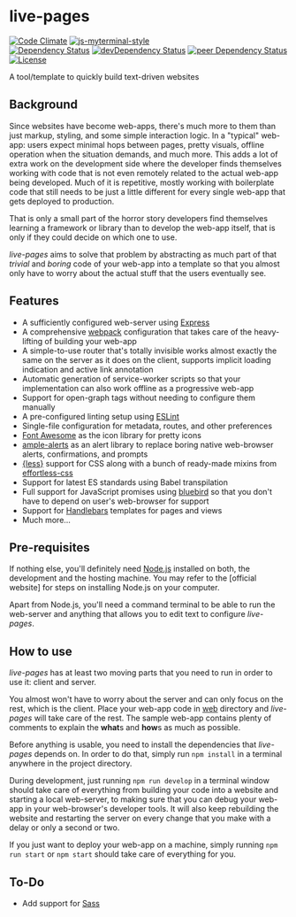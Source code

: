 # live-pages

[![Code Climate](https://codeclimate.com/github/team-fluxion/live-pages.png)](https://codeclimate.com/github/team-fluxion/live-pages)
[![js-myterminal-style](https://img.shields.io/badge/code%20style-myterminal-blue.svg)](https://www.npmjs.com/package/eslint-config/myterminal)  
[![Dependency Status](https://david-dm.org/team-fluxion/live-pages.svg)](https://david-dm.org/team-fluxion/live-pages)
[![devDependency Status](https://david-dm.org/team-fluxion/live-pages/dev-status.svg)](https://david-dm.org/team-fluxion/live-pages#info=devDependencies)
[![peer Dependency Status](https://david-dm.org/team-fluxion/live-pages/peer-status.svg)](https://david-dm.org/team-fluxion/live-pages#info=peerDependencies)  
[![License](https://img.shields.io/github/license/team-fluxion/live-pages.svg)](https://opensource.org/licenses/MIT)

A tool/template to quickly build text-driven websites

## Background

Since websites have become web-apps, there's much more to them than just markup, styling, and some simple interaction logic. In a "typical" web-app: users expect minimal hops between pages, pretty visuals, offline operation when the situation demands, and much more. This adds a lot of extra work on the development side where the developer finds themselves working with code that is not even remotely related to the actual web-app being developed. Much of it is repetitive, mostly working with boilerplate code that still needs to be just a little different for every single web-app that gets deployed to production.

That is only a small part of the horror story developers find themselves learning a framework or library than to develop the web-app itself, that is only if they could decide on which one to use.

*live-pages* aims to solve that problem by abstracting as much part of that *trivial* and *boring* code of your web-app into a template so that you almost only have to worry about the actual stuff that the users eventually see.

## Features

* A sufficiently configured web-server using [Express](https://expressjs.com)
* A comprehensive [webpack](https://webpack.js.org) configuration that takes care of the heavy-lifting of building your web-app
* A simple-to-use router that's totally invisible works almost exactly the same on the server as it does on the client, supports implicit loading indication and active link annotation
* Automatic generation of service-worker scripts so that your implementation can also work offline as a progressive web-app
* Support for open-graph tags without needing to configure them manually
* A pre-configured linting setup using [ESLint](https://eslint.org)
* Single-file configuration for metadata, routes, and other preferences
* [Font Awesome](https://fontawesome.com) as the icon library for pretty icons
* [ample-alerts](https://npmjs.com/package/ample-alerts) as an alert library to replace boring native web-browser alerts, confirmations, and prompts
* [{less}](http://lesscss.org) support for CSS along with a bunch of ready-made mixins from [effortless-css](https://www.npmjs.com/package/effortless-css)
* Support for latest ES standards using Babel transpilation
* Full support for JavaScript promises using [bluebird](https://www.npmjs.com/package/bluebird) so that you don't have to depend on user's web-browser for support
* Support for [Handlebars](https://handlebarsjs.com) templates for pages and views
* Much more...

## Pre-requisites

If nothing else, you'll definitely need [Node.js](https://nodejs.org) installed on both, the development and the hosting machine. You may refer to the [official website] for steps on installing Node.js on your computer.

Apart from Node.js, you'll need a command terminal to be able to run the web-server and anything that allows you to edit text to configure *live-pages*.

## How to use

*live-pages* has at least two moving parts that you need to run in order to use it: client and server.

You almost won't have to worry about the server and can only focus on the rest, which is the client. Place your web-app code in [web](web) directory and *live-pages* will take care of the rest. The sample web-app contains plenty of comments to explain the **what**s and **how**s as much as possible.

Before anything is usable, you need to install the dependencies that *live-pages* depends on. In order to do that, simply run `npm install` in a terminal anywhere in the project directory.

During development, just running `npm run develop` in a terminal window should take care of everything from building your code into a website and starting a local web-server, to making sure that you can debug your web-app in your web-browser's developer tools. It will also keep rebuilding the website and restarting the server on every change that you make with a delay or only a second or two.

If you just want to deploy your web-app on a machine, simply running `npm run start` or `npm start` should take care of everything for you.

## To-Do

* Add support for [Sass](https://sass-lang.com)
